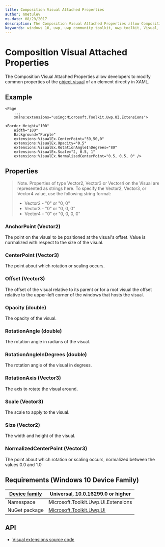 ```yaml
---
title: Composition Visual Attached Properties
author: nmetulev
ms.date: 08/20/2017
description: The Composition Visual Attached Properties allow Composition Visual Properties to be modified directly in XAML
keywords: windows 10, uwp, uwp community toolkit, uwp toolkit, Visual, composition, xaml, attached property
---
```


# Composition Visual Attached Properties

The Composition Visual Attached Properties allow developers to modify common properties of the [object visual](https://docs.microsoft.com/uwp/api/Windows.UI.Composition.Visual) of an element directly in XAML. 

## Example

```xaml
<Page
    ...
    xmlns:extensions="using:Microsoft.Toolkit.Uwp.UI.Extensions">

<Border Height="100"
    Width="100"
    Background="Purple"
    extensions:VisualEx.CenterPoint="50,50,0"
    extensions:VisualEx.Opacity="0.5"
    extensions:VisualEx.RotationAngleInDegrees="80"
    extensions:VisualEx.Scale="2, 0.5, 1"
    extensions:VisualEx.NormalizedCenterPoint="0.5, 0.5, 0" />
```

## Properties

> Note. Properties of type Vector2, Vector3 or Vector4 on the Visual are represented as strings here. To specify the Vector2, Vector3, or Vector4 value, use the following string format:
> * Vector2 - "0" or "0, 0"
> * Vector3 - "0" or "0, 0, 0"
> * Vector4 - "0" or "0, 0, 0, 0"

### AnchorPoint (Vector2)
The point on the visual to be positioned at the visual's offset. Value is normalized with respect to the size of the visual.

### CenterPoint (Vector3)
The point about which rotation or scaling occurs. 

### Offset (Vector3)
The offset of the visual relative to its parent or for a root visual the offset relative to the upper-left corner of the windows that hosts the visual. 

### Opacity (double)
The opacity of the visual.

### RotationAngle (double)
The rotation angle in radians of the visual.

### RotationAngleInDegrees (double)
The rotation angle of the visual in degrees.

### RotationAxis (Vector3)
The axis to rotate the visual around. 

### Scale (Vector3)
The scale to apply to the visual.

### Size (Vector2)
The width and height of the visual.

### NormalizedCenterPoint (Vector3)
The point about which rotation or scaling occurs, normalized between the values 0.0 and 1.0

## Requirements (Windows 10 Device Family)

| [Device family](https://go.microsoft.com/fwlink/p/?LinkID=526370) | Universal, 10.0.16299.0 or higher |
| --- | --- |
| Namespace | Microsoft.Toolkit.Uwp.UI.Extensions |
| NuGet package | [Microsoft.Toolkit.Uwp.UI](https://www.nuget.org/packages/Microsoft.Toolkit.Uwp.UI/) |

## API

* [Visual extensions source code](https://github.com/Microsoft/UWPCommunityToolkit/blob/master/Microsoft.Toolkit.Uwp.UI/Extensions/Visual/VisualEx.cs)

